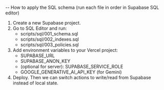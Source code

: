 -- How to apply the SQL schema (run each file in order in Supabase SQL editor)

1. Create a new Supabase project.
2. Go to SQL Editor and run:
   - scripts/sql/001_schema.sql
   - scripts/sql/002_indexes.sql
   - scripts/sql/003_policies.sql
3. Add environment variables to your Vercel project:
   - SUPABASE_URL
   - SUPABASE_ANON_KEY
   - (optional for server): SUPABASE_SERVICE_ROLE
   - GOOGLE_GENERATIVE_AI_API_KEY (for Gemini)
4. Deploy. Then we can switch actions to write/read from Supabase instead of local state.
